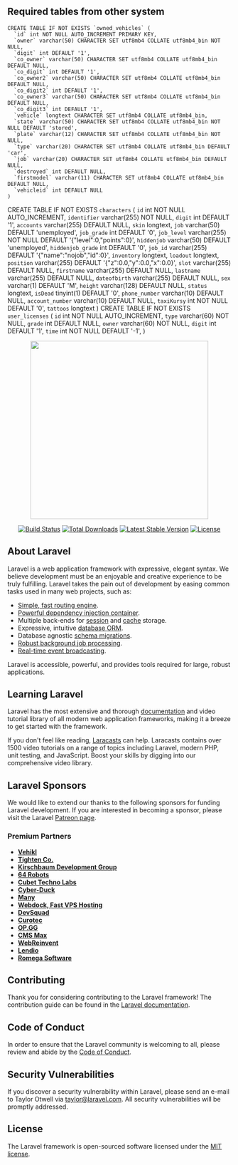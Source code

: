 ## Required tables from other system
```
CREATE TABLE IF NOT EXISTS `owned_vehicles` (
  `id` int NOT NULL AUTO_INCREMENT PRIMARY KEY,
  `owner` varchar(50) CHARACTER SET utf8mb4 COLLATE utf8mb4_bin NOT NULL,
  `digit` int DEFAULT '1',
  `co_owner` varchar(50) CHARACTER SET utf8mb4 COLLATE utf8mb4_bin DEFAULT NULL,
  `co_digit` int DEFAULT '1',
  `co_owner2` varchar(50) CHARACTER SET utf8mb4 COLLATE utf8mb4_bin DEFAULT NULL,
  `co_digit2` int DEFAULT '1',
  `co_owner3` varchar(50) CHARACTER SET utf8mb4 COLLATE utf8mb4_bin DEFAULT NULL,
  `co_digit3` int DEFAULT '1',
  `vehicle` longtext CHARACTER SET utf8mb4 COLLATE utf8mb4_bin,
  `state` varchar(50) CHARACTER SET utf8mb4 COLLATE utf8mb4_bin NOT NULL DEFAULT 'stored',
  `plate` varchar(12) CHARACTER SET utf8mb4 COLLATE utf8mb4_bin NOT NULL,
  `type` varchar(20) CHARACTER SET utf8mb4 COLLATE utf8mb4_bin DEFAULT 'car',
  `job` varchar(20) CHARACTER SET utf8mb4 COLLATE utf8mb4_bin DEFAULT NULL,
  `destroyed` int DEFAULT NULL,
  `firstmodel` varchar(11) CHARACTER SET utf8mb4 COLLATE utf8mb4_bin DEFAULT NULL,
  `vehicleid` int DEFAULT NULL
)
```
CREATE TABLE IF NOT EXISTS `characters` (
  `id` int NOT NULL AUTO_INCREMENT,
  `identifier` varchar(255) NOT NULL,
  `digit` int DEFAULT '1',
  `accounts` varchar(255) DEFAULT NULL,
  `skin` longtext,
  `job` varchar(50) DEFAULT 'unemployed',
  `job_grade` int DEFAULT '0',
  `job_level` varchar(255) NOT NULL DEFAULT '{"level":0,"points":0}',
  `hiddenjob` varchar(50) DEFAULT 'unemployed',
  `hiddenjob_grade` int DEFAULT '0',
  `job_id` varchar(255) DEFAULT '{"name":"nojob","id":0}',
  `inventory` longtext,
  `loadout` longtext,
  `position` varchar(255) DEFAULT '{"z":0.0,"y":0.0,"x":0.0}',
  `slot` varchar(255) DEFAULT NULL,
  `firstname` varchar(255) DEFAULT NULL,
  `lastname` varchar(255) DEFAULT NULL,
  `dateofbirth` varchar(255) DEFAULT NULL,
  `sex` varchar(1) DEFAULT 'M',
  `height` varchar(128) DEFAULT NULL,
  `status` longtext,
  `isDead` tinyint(1) DEFAULT '0',
  `phone_number` varchar(10) DEFAULT NULL,
  `account_number` varchar(10) DEFAULT NULL,
  `taxiKursy` int NOT NULL DEFAULT '0',
  `tattoos` longtext
  )
CREATE TABLE IF NOT EXISTS `user_licenses` (
  `id` int NOT NULL AUTO_INCREMENT,
  `type` varchar(60) NOT NULL,
  `grade` int DEFAULT NULL,
  `owner` varchar(60) NOT NULL,
  `digit` int DEFAULT '1',
  `time` int NOT NULL DEFAULT '-1',
)

<p align="center"><a href="https://laravel.com" target="_blank"><img src="https://raw.githubusercontent.com/laravel/art/master/logo-lockup/5%20SVG/2%20CMYK/1%20Full%20Color/laravel-logolockup-cmyk-red.svg" width="400"></a></p>

<p align="center">
<a href="https://travis-ci.org/laravel/framework"><img src="https://travis-ci.org/laravel/framework.svg" alt="Build Status"></a>
<a href="https://packagist.org/packages/laravel/framework"><img src="https://img.shields.io/packagist/dt/laravel/framework" alt="Total Downloads"></a>
<a href="https://packagist.org/packages/laravel/framework"><img src="https://img.shields.io/packagist/v/laravel/framework" alt="Latest Stable Version"></a>
<a href="https://packagist.org/packages/laravel/framework"><img src="https://img.shields.io/packagist/l/laravel/framework" alt="License"></a>
</p>

## About Laravel

Laravel is a web application framework with expressive, elegant syntax. We believe development must be an enjoyable and creative experience to be truly fulfilling. Laravel takes the pain out of development by easing common tasks used in many web projects, such as:

- [Simple, fast routing engine](https://laravel.com/docs/routing).
- [Powerful dependency injection container](https://laravel.com/docs/container).
- Multiple back-ends for [session](https://laravel.com/docs/session) and [cache](https://laravel.com/docs/cache) storage.
- Expressive, intuitive [database ORM](https://laravel.com/docs/eloquent).
- Database agnostic [schema migrations](https://laravel.com/docs/migrations).
- [Robust background job processing](https://laravel.com/docs/queues).
- [Real-time event broadcasting](https://laravel.com/docs/broadcasting).

Laravel is accessible, powerful, and provides tools required for large, robust applications.

## Learning Laravel

Laravel has the most extensive and thorough [documentation](https://laravel.com/docs) and video tutorial library of all modern web application frameworks, making it a breeze to get started with the framework.

If you don't feel like reading, [Laracasts](https://laracasts.com) can help. Laracasts contains over 1500 video tutorials on a range of topics including Laravel, modern PHP, unit testing, and JavaScript. Boost your skills by digging into our comprehensive video library.

## Laravel Sponsors

We would like to extend our thanks to the following sponsors for funding Laravel development. If you are interested in becoming a sponsor, please visit the Laravel [Patreon page](https://patreon.com/taylorotwell).

### Premium Partners

- **[Vehikl](https://vehikl.com/)**
- **[Tighten Co.](https://tighten.co)**
- **[Kirschbaum Development Group](https://kirschbaumdevelopment.com)**
- **[64 Robots](https://64robots.com)**
- **[Cubet Techno Labs](https://cubettech.com)**
- **[Cyber-Duck](https://cyber-duck.co.uk)**
- **[Many](https://www.many.co.uk)**
- **[Webdock, Fast VPS Hosting](https://www.webdock.io/en)**
- **[DevSquad](https://devsquad.com)**
- **[Curotec](https://www.curotec.com/services/technologies/laravel/)**
- **[OP.GG](https://op.gg)**
- **[CMS Max](https://www.cmsmax.com/)**
- **[WebReinvent](https://webreinvent.com/?utm_source=laravel&utm_medium=github&utm_campaign=patreon-sponsors)**
- **[Lendio](https://lendio.com)**
- **[Romega Software](https://romegasoftware.com)**

## Contributing

Thank you for considering contributing to the Laravel framework! The contribution guide can be found in the [Laravel documentation](https://laravel.com/docs/contributions).

## Code of Conduct

In order to ensure that the Laravel community is welcoming to all, please review and abide by the [Code of Conduct](https://laravel.com/docs/contributions#code-of-conduct).

## Security Vulnerabilities

If you discover a security vulnerability within Laravel, please send an e-mail to Taylor Otwell via [taylor@laravel.com](mailto:taylor@laravel.com). All security vulnerabilities will be promptly addressed.

## License

The Laravel framework is open-sourced software licensed under the [MIT license](https://opensource.org/licenses/MIT).
